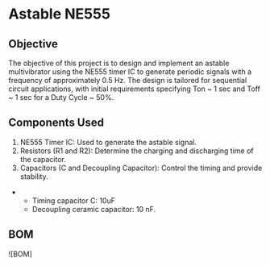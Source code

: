 # Astable NE555
## Objective
The objective of this project is to design and implement an astable multivibrator using the NE555 timer IC to generate periodic signals with a frequency of approximately 0.5 Hz. The design
is tailored for sequential circuit applications, with initial requirements specifying Ton ~ 1 sec and Toff ~ 1 sec for a Duty Cycle ~ 50%.

## Components Used
1. NE555 Timer IC: Used to generate the astable signal.
2. Resistors (R1 and R2): Determine the charging and discharging time of the capacitor.
3. Capacitors (C and Decoupling Capacitor): Control the timing and provide stability.
- - Timing capacitor C: 10uF
  - Decoupling ceramic capacitor: 10 nF.

## BOM

![BOM]

